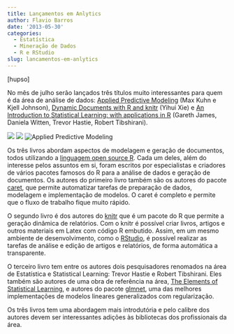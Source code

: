 ```yaml
---
title: Lançamentos em Anlytics
author: Flavio Barros
date: '2013-05-30'
categories:
  - Estatística
  - Mineração de Dados
  - R e RStudio
slug: lancamentos-em-anlytics
---
```


[hupso]

No mês de julho serão lançados três títulos muito interessantes para quem é da área de análise de dados:  [Applied Predictive Modeling](http://www.amazon.com/Applied-Predictive-Modeling-Max-Kuhn/dp/1461468485/ref=sr_1_1?ie=UTF8&qid=1369928452&sr=8-1&keywords=Applied+Predictive+Modeling)  (Max Kuhn e Kjell Johnson), [Dynamic Documents with R and knitr](http://www.amazon.com/Dynamic-Documents-knitr-Chapman-Hall/dp/1482203537/ref=sr_1_1?s=books&ie=UTF8&qid=1369928526&sr=1-1&keywords=Dynamic+Documents+with+R+and+knitr) (Yihui Xie)  e  [An Introduction to Statistical Learning: with applications in R](http://www.amazon.com/Introduction-Statistical-Learning-Applications-Statistics/dp/1461471370/ref=sr_1_2?s=books&ie=UTF8&qid=1369928576&sr=1-2&keywords=hastie) (Gareth James, Daniela Witten, Trevor Hastie, Robert Tibshirani).

   ![](http://ecx.images-amazon.com/images/I/41kI1dxXGfL._SY300_.jpg)    ![](http://ecx.images-amazon.com/images/I/41YurDcWK2L._SY300_.jpg)     ![Applied Predictive Modeling](http://appliedpredictivemodeling.com/item/51157487e4b0b8b2ffe16829?format=original)

Os três livros abordam aspectos de modelagem e geração de documentos, todos utilizando a [linguagem open source R](http://cran.r-project.org/). Cada um deles, além do interesse pelos assuntos em si, foram escritos por especialistas e criadores de vários pacotes famosos do R para a análise de dados e geração de documentos. Os autores do primeiro livro também são os autores do pacote [caret](http://caret.r-forge.r-project.org/), que permite automatizar tarefas de preparação de dados, modelagem e implementação de modelos. O caret é completo e permite que o fluxo de trabalho fique muito rápido.

O segundo livro é dos autores do  [knitr](http://yihui.name/knitr/) que é um pacote do R que permite a geração dinâmica de relatórios. Com o knitr é possível criar livros, artigos e outros materiais em Latex com código R embutido. Assim, em um mesmo ambiente de desenvolvimento, como o [RStudio](http://www.rstudio.com/), é possível realizar as tarefas de análise e edição de artigos e relatórios, de forma automática a transparente.

O terceiro livro tem entre os autores dois pesquisadores renomados na área de Estatística e Statistical Learning: Trevor Hastie e Robert Tibshirani. Eles também são autores de uma obra de referência na área, [The Elements of Statistical Learning](http://www.amazon.com/Elements-Statistical-Learning-Prediction-Statistics/dp/0387848576), e autores do pacote [glmnet](http://cran.r-project.org/web/packages/glmnet/index.html), uma das melhores implementações de modelos lineares generalizados com regularização.

Os três livros tem uma abordagem mais introdutória e pelo calibre dos autores devem ser interessantes adições às bibliotecas dos profissionais da área.

